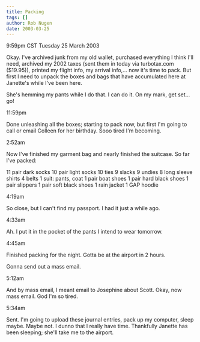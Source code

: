 ```yaml
---
title: Packing
tags: []
author: Rob Nugen
date: 2003-03-25
---
```


<p class=date>9:59pm CST Tuesday 25 March 2003</p>

<p>Okay.  I've archived junk from my old wallet, purchased everything
I think I'll need, archived my 2002 taxes (sent them in today via
turbotax.com ($19.95)), printed my flight info, my arrival info,...
now it's time to pack.  But first I need to unpack the boxes and bags
that have accumulated here at Janette's while I've been here.</p>

<p>She's hemming my pants while I do that.  I can do it.  On my mark,
get set... go!</p>

<p class=date>11:59pm</p>

<p>Done unleashing all the boxes; starting to pack now, but first I'm
going to call or email Colleen for her birthday.  Sooo tired I'm
becoming.</p>

<p class=date>2:52am</p>

<p>Now I've finished my garment bag and nearly finished the suitcase.  So far I've packed:</p>

11 pair dark socks
10 pair light socks
10 ties
9 slacks
9 undies
8 long sleeve shirts
4 belts
1 suit: pants, coat
1 pair boat shoes
1 pair hard black shoes
1 pair slippers
1 pair soft black shoes
1 rain jacket
1 GAP hoodie

<p class=date>4:19am</p>

<p>So close, but I can't find my passport.  I had it just a while ago.</p>

<p class=date>4:33am</p>

<p>Ah.  I put it in the pocket of the pants I intend to wear tomorrow.</p>

<p class=date>4:45am</p>

<p>Finished packing for the night.  Gotta be at the airport in 2 hours.</p>

<p>Gonna send out a mass email.</p>

<p class=date>5:12am</p>

<p>And by mass email, I meant email to Josephine about Scott.  Okay,
now mass email.  God I'm so tired.</p>

<p class=date>5:34am</p>

<p>Sent.  I'm going to upload these journal entries, pack up my
computer, sleep maybe.  Maybe not.  I dunno that I really have time.
Thankfully Janette has been sleeping; she'll take me to the airport.</p>
